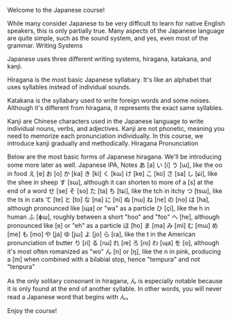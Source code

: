 Welcome to the Japanese course!

While many consider Japanese to be very difficult to learn for native English speakers, this is only partially true. Many aspects of the Japanese language are quite simple, such as the sound system, and yes, even most of the grammar.
Writing Systems

Japanese uses three different writing systems, hiragana, katakana, and kanji.

Hiragana is the most basic Japanese syllabary. It's like an alphabet that uses syllables instead of individual sounds.

Katakana is the syllabary used to write foreign words and some noises. Although it's different from hiragana, it represents the exact same syllables.

Kanji are Chinese characters used in the Japanese language to write individual nouns, verbs, and adjectives. Kanji are not phonetic, meaning you need to memorize each pronunciation individually. In this course, we introduce kanji gradually and methodically.
Hiragana Pronunciation

Below are the most basic forms of Japanese hiragana. We'll be introducing some more later as well.
Japanese 	IPA, Notes
あ 	[a]
い 	[i]
う 	[ɯ], like the oo in food
え 	[e]
お 	[o]
か 	[ka]
き 	[ki]
く 	[kɯ]
け 	[ke]
こ 	[ko]
さ 	[sa]
し 	[ɕi], like the shee in sheep
す 	[sɯ], although it can shorten to more of a [s] at the end of a word
せ 	[se]
そ 	[so]
た 	[ta]
ち 	[tɕi], like the tch in itchy
つ 	[tsɯ], like the ts in cats
て 	[te]
と 	[to]
な 	[na]
に 	[ni]
ぬ 	[nɯ]
ね 	[ne]
の 	[no]
は 	[ha], although pronounced like [ɰa] or "wa" as a particle
ひ 	[çi], like the h in human
ふ 	[ɸɯ], roughly between a short "hoo" and "foo"
へ 	[he], although pronounced like [e] or "eh" as a particle
ほ 	[ho]
ま 	[ma]
み 	[mi]
む 	[mɯ]
め 	[me]
も 	[mo]
や 	[ja]
ゆ 	[jɯ]
よ 	[jo]
ら 	[ɾa], like the t in the American pronunciation of butter
り 	[ɾi]
る 	[ɾɯ]
れ 	[ɾe]
ろ 	[ɾo]
わ 	[ɰa]
を 	[o], although it's most often romanized as "wo"
ん 	[n] or [ŋ], like the n in pink, producing a [m] when combined with a bilabial stop, hence "tempura" and not "tenpura"

As the only solitary consonant in hiragana, ん is especially notable because it is only found at the end of another syllable. In other words, you will never read a Japanese word that begins with ん。

Enjoy the course!
